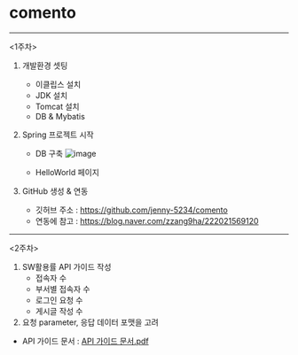 # comento
---
<1주차>
1. 개발환경 셋팅
   - 이클립스 설치
   - JDK 설치
   - Tomcat 설치
   - DB & Mybatis 
  
2. Spring 프로젝트 시작
   - DB 구축
   ![image](https://user-images.githubusercontent.com/64400743/105322954-e407a000-5c0c-11eb-953d-7c31489ba55a.png)

   - HelloWorld 페이지
   
3. GitHub 생성 & 연동
   - 깃허브 주소 : https://github.com/jenny-5234/comento
   - 연동에 참고 : https://blog.naver.com/zzang9ha/222021569120 
___
<2주차>
1. SW활용률 API 가이드 작성
   - 접속자 수 
   - 부서별 접속자 수
   - 로그인 요청 수
   - 게시글 작성 수
2. 요청 parameter, 응답 데이터 포맷을 고려 

 - API 가이드 문서 : 
[API 가이드 문서.pdf](https://github.com/jenny-5234/comento/files/5847798/API.pdf)

